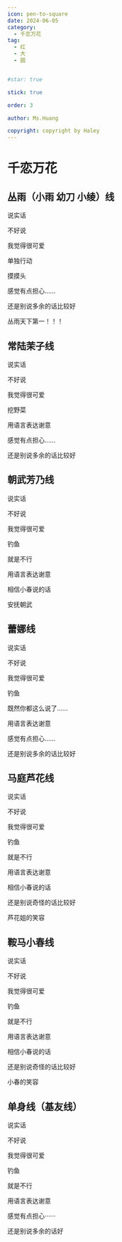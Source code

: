 ```yaml
---
icon: pen-to-square
date: 2024-06-05
category:
  - 千恋万花
tag:
  - 红
  - 大
  - 圆


#star: true

stick: true

order: 3

author: Ms.Huang

copyright: copyright by Haley
---
```


# 千恋万花

## 丛雨（小雨 幼刀 小绫）线

说实话

不好说

我觉得很可爱

单独行动

摸摸头

感觉有点担心……

还是别说多余的话比较好

丛雨天下第一！！！

## 常陆茉子线

说实话

不好说

我觉得很可爱

挖野菜

用语言表达谢意

感觉有点担心……

还是别说多余的话比较好

## 朝武芳乃线

说实话

不好说

我觉得很可爱

钓鱼

就是不行

用语言表达谢意

相信小春说的话

安抚朝武

## 蕾娜线

说实话

不好说

我觉得很可爱

钓鱼

既然你都这么说了……

用语言表达谢意

感觉有点担心……

还是别说多余的话比较好

## 马庭芦花线

说实话

不好说

我觉得很可爱

钓鱼

就是不行

用语言表达谢意

相信小春说的话

还是别说奇怪的话比较好

芦花姐的笑容

## 鞍马小春线

说实话

不好说

我觉得很可爱

钓鱼

就是不行

用语言表达谢意

相信小春说的话

还是别说奇怪的话比较好

小春的笑容

## 单身线（基友线）

说实话

不好说

我觉得很可爱

钓鱼

就是不行

用语言表达谢意

感觉有点担心······

还是别说多余的话好
